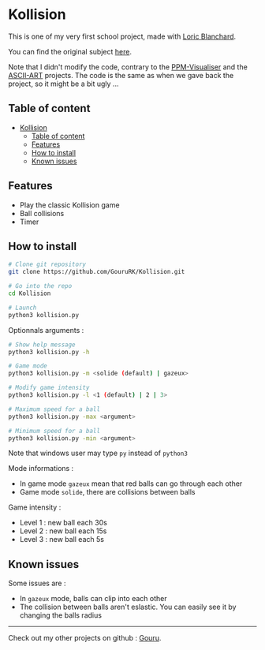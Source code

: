 # Kollision

This is one of my very first school project, made with [Loric Blanchard](https://github.com/LoricBlanchard).

You can find the original subject [here](./kollision.md).

Note that I didn't modify the code, contrary to the [PPM-Visualiser](https://github.com/GouruRK/PPM-Visualiser) and the [ASCII-ART](https://github.com/GouruRK/ASCII-ART) projects. The code is the same as when we gave back the project, so it might be a bit ugly ...


## Table of content
- [Kollision](#kollision)
  - [Table of content](#table-of-content)
  - [Features](#features)
  - [How to install](#how-to-install)
  - [Known issues](#known-issues)

## Features
* Play the classic Kollision game
* Ball collisions
* Timer

## How to install

```bash
# Clone git repository
git clone https://github.com/GouruRK/Kollision.git

# Go into the repo
cd Kollision

# Launch
python3 kollision.py
```

Optionnals arguments :

```bash
# Show help message
python3 kollision.py -h

# Game mode
python3 kollision.py -m <solide (default) | gazeux>

# Modify game intensity
python3 kollision.py -l <1 (default) | 2 | 3>

# Maximum speed for a ball
python3 kollision.py -max <argument>

# Minimum speed for a ball
python3 kollision.py -min <argument>
```

Note that windows user may type `py` instead of `python3`

Mode informations :
* In game mode `gazeux` mean that red balls can go through each other
* Game mode `solide`, there are collisions between balls

Game intensity :
* Level 1 : new ball each 30s
* Level 2 : new ball each 15s
* Level 3 : new ball each 5s

## Known issues

Some issues are :
* In `gazeux` mode, balls can clip into each other
* The collision between balls aren't eslastic. You can easily see it by changing the balls radius

___

Check out my other projects on github : [Gouru](https://github.com/GouruRK/).